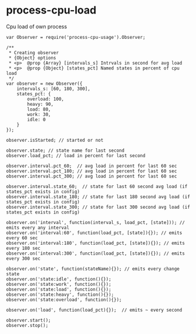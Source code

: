 # process-cpu-load 

Cpu load of own process

    var Observer = require('process-cpu-usage').Observer;
    
    /**
     * Creating observer
     * {Object} options
     * <p>  @prop {Array} [intervals_s] Intrvals in second for avg load
     * <p>  @prop {Object} [states_pct] Named states in percent of cpu load
     */
    var observer = new Observer({
        intervals_s: [60, 180, 300],
        states_pct: {
            overload: 100,
            heavy: 90,
            load: 80,
            work: 30,
            idle: 0
        }
    });
    
    observer.isStarted; // started or not
    
    observer.state; // state name for last second
    observer.load_pct; // load in percent for last second
    
    observer.interval.pct_60;  // avg load in percent for last 60 sec
    observer.interval.pct_180; // avg load in percent for last 60 sec
    observer.interval.pct_300; // avg load in percent for last 60 sec
    
    observer.interval.state_60;  // state for last 60 second avg load (if states_pct exists in config)
    observer.interval.state_180; // state for last 180 second avg load (if states_pct exists in config)
    observer.interval.state_300; // state for last 300 second avg load (if states_pct exists in config)
    
    observer.on('interval', function(interval_s, load_pct, [state])); // emits every any interval
    observer.on('interval:60', function(load_pct, [state]){}); // emits every 60 sec
    observer.on('interval:180', function(load_pct, [state]){}); // emits every 180 sec
    observer.on('interval:300', function(load_pct, [state]){}); // emits every 300 sec
    
    observer.on('state', function(stateName){}); // emits every change state
    observer.on('state:idle', function(){});
    observer.on('state:work', function(){});
    observer.on('state:load', function(){});
    observer.on('state:heavy', function(){});
    observer.on('state:overload', function(){});
    
    observer.on('load', function(load_pct){});  // emits ~ every second
    
    observer.start();
    observer.stop();
    
    



